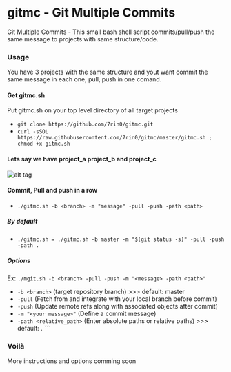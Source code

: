 # gitmc - Git Multiple Commits
Git Multiple Commits - This small bash shell script commits/pull/push the same message to projects with same structure/code.


### Usage
You have 3 projects with the same structure and yout want commit the same message in each one, pull, push in one comand.


#### Get gitmc.sh
Put gitmc.sh on your top level directory of all target projects
- ``` git clone https://github.com/7rin0/gitmc.git ```
- ``` curl -sSOL https://raw.githubusercontent.com/7rin0/gitmc/master/gitmc.sh ; chmod +x gitmc.sh ```


#### Lets say we have project_a project_b and project_c
![alt tag](https://raw.githubusercontent.com/7rin0/gitmc/master/examples/project_a/three.png)


#### Commit, Pull and push in a row
- ``` ./gitmc.sh -b <branch> -m "message" -pull -push -path <path> ``` 

##### By default
- ``` ./gitmc.sh = ./gitmc.sh -b master -m "$(git status -s)" -pull -push -path . ``` 

##### Options
Ex: ``` ./mgit.sh -b <branch> -pull -push -m "<message> -path <path>" ``` 
- ``` -b <branch> ``` (target repository branch) >>> default: master 
- ``` -pull ``` (Fetch from and integrate with your local branch before commit) 
- ``` -push ``` (Update remote refs along with associated objects after commit) 
- ``` -m "<your message>" ``` (Define a commit message) 
- ``` -path <relative_path> ``` (Enter absolute paths or relative paths) >>> default: . ``` 


### Voilà
More instructions and options comming soon
